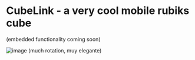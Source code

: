 # CubeLink - a very cool mobile rubiks cube

(embedded functionality coming soon)

![image](https://github.com/user-attachments/assets/76be8f08-3af4-4768-b29e-847c0d226551)
(much rotation, muy elegante)
